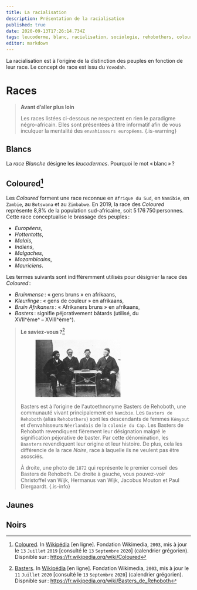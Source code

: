 ```yaml
---
title: La racialisation
description: Présentation de la racialisation
published: true
date: 2020-09-13T17:26:14.734Z
tags: leucoderme, blanc, racialisation, sociologie, rehobothers, coloured, blanche, couleur, gens de couleur, basters de rehoboth, baasters, basters, bruinmense, kleurlinge, bruin afrikaners
editor: markdown
---
```


La racialisation est à l’origine de la distinction des peuples en fonction de leur race. Le concept de race est issu du `Yovodah`.

# Races

> **Avant d’aller plus loin**
>
> Les races listées ci-dessous ne respectent en rien le paradigme négro-africain. Elles sont présentées à titre informatif afin de vous inculquer la mentalité des `envahisseurs européens`.
{.is-warning}

## Blancs

La *race Blanche* désigne les *leucodermes*.
Pourquoi le mot « blanc » ?

## Coloured[^1]

Les *Coloured* forment une race reconnue en `Afrique du Sud`, en `Namibie`, en `Zambie`, au `Botswana` et au `Zimbabwe`. En 2019, la race des *Coloured* représente 8,8% de la population sud-africaine, soit 5 176 750 personnes.
Cette race conceptualise le brassage des peuples :

- *Européens*,
- *Hottentotts*,
- *Malais*,
- *Indiens*,
- *Malgaches*,
- *Mozambicains*,
- *Mauriciens*.

Les termes suivants sont indifféremment utilisés pour désignier la race des *Coloured* :

- *Bruinmense* : « gens bruns » en afrikaans,
- *Kleurlinge* : « gens de couleur » en afrikaans,
- *Bruin Afrikaners* : « Afrikaners bruns » en afrikaans,
- *Basters* : signifie péjorativement bâtards (utilisé, du XVII^ème^ − XVIII^ème^).


> **Le saviez-vous ?**[^2]
>
><figure class="image image-style-align-right image_resized" style="width: 50%;"><img src="/images/population/baasters/1872_baasters-paul-diergaardt-jacobus-mouton-hermanus-van-wijk-and-christoffel-van-wijk_public-domain.jpg"></figure>
>
> Basters est à l’origine de l'autoethnonyme Basters de Rehoboth, une communauté vivant principalement en `Namibie`.
> Les `Basters de Rehoboth` (alias `Rehobothers`) sont les descendants de femmes `Kémyout` et d’envahisseurs `Néerlandais` de la `colonie du Cap`. Les Basters de Rehoboth revendiquent fièrement leur désignation malgré le signification péjorative de baster. Par cette dénomination, les `Baasters` revendiquent leur origine et leur histoire. De plus, cela les différencie de la race *Noire*, race à laquelle ils ne veulent pas être asosciés.
>
> À droite, une photo de `1872` qui représente le premier conseil des Basters de Rehoboth. De droite à gauche, vous pouvez-voir Christoffel van Wijk, Hermanus van Wijk, Jacobus Mouton et Paul Diergaardt.
{.is-info}

## Jaunes

## Noirs

[^1]: [Coloured](https://fr.wikipedia.org/wiki/Coloured). In [Wikipédia](https://wikipedia.org) [en ligne]. Fondation Wikimedia, `2003`, mis à jour le `13` `Juillet` `2019` [consulté le `13` `Septembre` `2020`] (calendrier grégorien). Dispnible sur : https://fr.wikipedia.org/wiki/Coloured

[^2]: [Basters](https://fr.wikipedia.org/wiki/Basters_de_Rehoboth). In [Wikipédia](https://wikipedia.org) [en ligne]. Fondation Wikimedia, `2003`, mis à jour le `11` `Juillet` `2020` [consulté le `13` `Septembre` `2020`] (calendrier grégorien). Dispnible sur : https://fr.wikipedia.org/wiki/Basters_de_Rehoboth